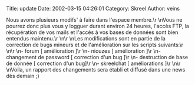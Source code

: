 Title: update
Date: 2002-03-15 04:26:01
Category: Skreel
Author: veins

Nous avons plusieurs modifs' à faire dans l'espace membre.\r
\nVous ne pourrez donc plus vous y logguer durant environ 24 heures, l'accès FTP, la récupération de vos mails et l'accès à vos bases de données sont bien entendus maintenu.\r
\n\r
\nLes modifications sont en partie de la correction de bugs mineurs et de l'amélioration sur les scripts suivants:\r
\n\r
\n- forum [ amélioration ]\r
\n- niouzes [ amélioration ]\r
\n- changement de password [ correction d'un bug ]\r
\n- destruction de base de donnée [ correction d'un bug]\r
\n- skreelchat [ améliorations ]\r
\n\r
\nVoila, un rapport des changements sera établi et diffusé dans une news dès demain  ;)